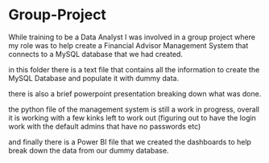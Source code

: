 # Group-Project 

While training to be a Data Analyst I was involved in a group project 
where my role was to help create a Financial Advisor Management System
that connects to a MySQL database that we had created.

in this folder there is a text file that contains all the information
to create the MySQL Database and populate it with dummy data.

there is also a brief powerpoint presentation breaking down what was done.

the python file of the management system is still a work in progress,
overall it is working with a few kinks left to work out (figuring out to have 
the login work with the default admins that have no passwords etc)

and finally there is a Power BI file that we created the dashboards to help
break down the data from our dummy database.
